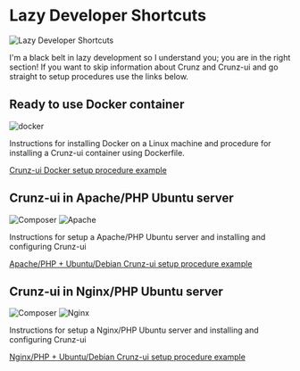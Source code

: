 # Lazy Developer Shortcuts

![Lazy Developer Shortcuts](https://user-images.githubusercontent.com/9921890/160165019-4c163fd7-cc5e-4b89-ade2-dcdfbbc9df30.png)

I'm a black belt in lazy development so I understand you; you are in the right section! If you want to skip information about Crunz and Crunz-ui and go straight to setup procedures use the links below.

## Ready to use Docker container

![docker](https://user-images.githubusercontent.com/9921890/160177107-15558348-d185-448d-8113-74fe700bd9f7.png)

Instructions for installing Docker on a Linux machine and procedure for installing a Crunz-ui container using Dockerfile.

[Crunz-ui Docker setup procedure example](DOCKER_EXPL.md)

## Crunz-ui in Apache/PHP Ubuntu server

![Composer](https://user-images.githubusercontent.com/9921890/161096990-07c1a090-bfc7-4a2f-b2c6-824f92d6b9f5.png)  ![Apache](https://github.com/lucatacconi/crunz-ui/assets/9921890/22c3daba-bc98-4696-b23b-1af634301dec "Apache")

Instructions for setup a Apache/PHP Ubuntu server and installing and configuring Crunz-ui

[Apache/PHP + Ubuntu/Debian Crunz-ui setup procedure example](APACHE_UBUNTU_EXPL.md)

## Crunz-ui in Nginx/PHP Ubuntu server

![Composer](https://user-images.githubusercontent.com/9921890/161096990-07c1a090-bfc7-4a2f-b2c6-824f92d6b9f5.png "Composer")  ![Nginx](https://github.com/lucatacconi/crunz-ui/assets/9921890/d59abd1e-3acb-445b-9476-305e3390b480 "Nginx")

Instructions for setup a Nginx/PHP Ubuntu server and installing and configuring Crunz-ui

[Nginx/PHP + Ubuntu/Debian Crunz-ui setup procedure example](NGINX_UBUNTU_EXPL.md)
